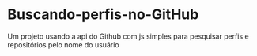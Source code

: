 # Buscando-perfis-no-GitHub
Um projeto usando a api do Github com js simples para pesquisar perfis e repositórios pelo nome do usuário 
